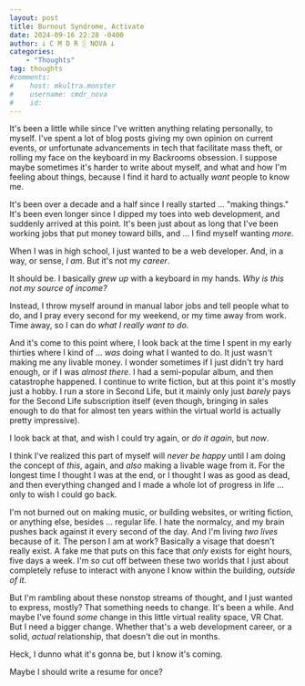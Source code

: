```yaml
---
layout: post
title: Burnout Syndrome, Activate
date: 2024-09-16 22:28 -0400
author: 𐕣 C M D R ░ NOVA 𐕣
categories:
    - "Thoughts"
tag: thoughts
#comments:
#    host: mkultra.monster
#    username: cmdr_nova
#    id: 
---
```


It's been a little while since I've written anything relating personally, to myself. I've spent a lot of blog posts giving my own opinion on current events, or unfortunate advancements in tech that facilitate mass theft, or rolling my face on the keyboard in my Backrooms obsession. I suppose maybe sometimes it's harder to write about myself, and what and how I'm feeling about things, because I find it hard to actually *want* people to know me.

It's been over a decade and a half since I really started ... "making things." It's been even longer since I dipped my toes into web development, and suddenly arrived at this point. It's been just about as long that I've been working jobs that put money toward bills, and ... I find myself wanting *more*.

When I was in high school, I just wanted to be a web developer. And, in a way, or sense, *I am*. But it's not my *career*.

It should be. I basically *grew up* with a keyboard in my hands. *Why is this not my source of income?*

Instead, I throw myself around in manual labor jobs and tell people what to do, and I pray every second for my weekend, or my time away from work. Time away, so I can do *what I really want to do*.

And it's come to this point where, I look back at the time I spent in my early thirties where I kind of ... *was* doing what I wanted to do. It just wasn't making me any livable money. I wonder sometimes if I just didn't try hard enough, or if I was *almost there*. I had a semi-popular album, and then catastrophe happened. I continue to write fiction, but at this point it's mostly just a hobby. I run a store in Second Life, but it mainly only just *barely* pays for the Second Life subscription itself (even though, bringing in sales enough to do that for almost ten years within the virtual world is actually pretty impressive).

I look back at that, and wish I could try again, or *do it again*, but *now*.

I think I've realized this part of myself will *never be happy* until I am doing the concept of *this*, again, and *also* making a livable wage from it. For the longest time I thought I was at the end, or I thought I was as good as dead, and then everything changed and I made a whole lot of progress in life ... only to wish I could go back.

I'm not burned out on making music, or building websites, or writing fiction, or anything else, besides ... regular life. I hate the normalcy, and my brain pushes back against it every second of the day. And I'm living *two lives* because of it. The person I am at work? Basically a visage that doesn't really exist. A fake me that puts on this face that *only* exists for eight hours, five days a week. I'm *so* cut off between these two worlds that I just about completely refuse to interact with anyone I know within the building, *outside of it*.

But I'm rambling about these nonstop streams of thought, and I just wanted to express, mostly? That something needs to change. It's been a while. And maybe I've found *some* change in this little virtual reality space, VR Chat. But I need a bigger change. Whether that's a web development career, or a solid, *actual* relationship, that doesn't die out in months.

Heck, I dunno what it's gonna be, but I know it's coming.

Maybe I should write a resume for once?